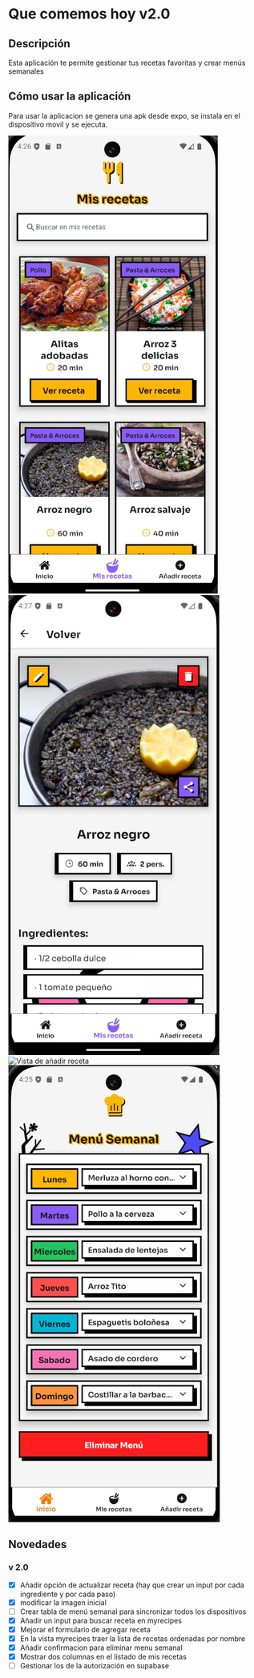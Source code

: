 # Que comemos hoy v2.0

## Descripción

Esta aplicación te permite gestionar tus recetas favoritas y crear menús semanales

## Cómo usar la aplicación

Para usar la aplicacion se genera una apk desde expo, se instala en el dispositivo movil y se ejecuta.

![Vista del listado de recetas](./assets/Vista_mis_recetas.jpg)
![Vista del detalle](./assets/Vista_detalle_receta.jpg)
![Vista de añadir receta](./assets/Vista_añadir_receta.jpg)
![Vista de menú semanal](./assets/Vista_menu_semanal.jpg)

## Novedades

### v 2.0

- [x] Añadir opción de actualizar receta (hay que crear un input por cada ingrediente y por cada paso)
- [x] modificar la imagen inicial
- [ ] Crear tabla de menú semanal para sincronizar todos los dispositivos
- [x] Añadir un input para buscar receta en myrecipes
- [x] Mejorar el formulario de agregar receta
- [x] En la vista myrecipes traer la lista de recetas ordenadas por nombre
- [x] Añadir confirmacion para eliminar menu semanal
- [x] Mostrar dos columnas en el listado de mis recetas
- [ ] Gestionar los de la autorización en supabase
